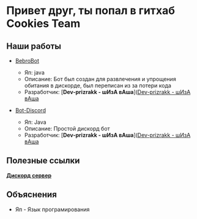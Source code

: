 
# Привет друг, ты попал в гитхаб Cookies Team

## Наши работы
- [BebroBot](https://github.com/CookiessTeam/BebraBot)
  - Яп: java
  - Описание: Бот был создан для развлечения и упрощения обитания в дискорде, был переписан из за потери кода
  - Разработчик: [**Dev-prizrakk - шИзА вАша**]([Dev-prizrakk - шИзА вАша](https://discord.com/users/579683756789727243)

- [Bot-Discord](https://github.com/CookiessTeam/Bot-Discord)
  - Яп: Java
  - Описание: Простой дискорд бот
  - Разработчик: [**Dev-prizrakk - шИзА вАша**]([Dev-prizrakk - шИзА вАша](https://discord.com/users/579683756789727243)

## Полезные ссылки
[**Дискорд сервер**](https://discord.gg/e7AJWyXnKp)

## Объяснения
- Яп - Язык програмирования

